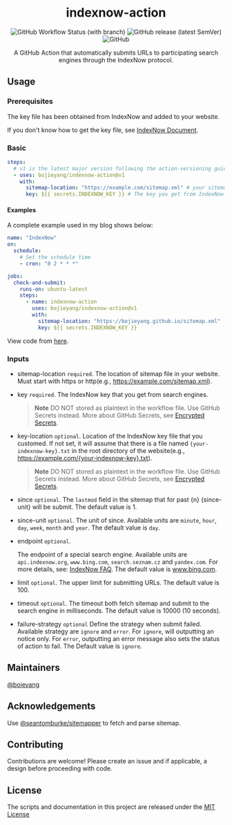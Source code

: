 <h1 align="center">indexnow-action</h1>
<p align="center">
<img alt="GitHub Workflow Status (with branch)" src="https://img.shields.io/github/actions/workflow/status/bojieyang/indexnow-action/test.yml?branch=main">
  <img alt="GitHub release (latest SemVer)" src="https://img.shields.io/github/v/release/bojieyang/indexnow-action">
<img alt="GitHub" src="https://img.shields.io/github/license/bojieyang/indexnow-action">
</p>
<p align="center">
A GitHub Action that automatically submits URLs to participating search engines through the IndexNow protocol.
</p>
<!--
<p align="center">
  <a href="README.zh.md">中文版本</a>
</p>
 -->
 
## Usage

### **Prerequisites**

The key file has been obtained from IndexNow and added to your website.

If you don't know how to get the key file, see [IndexNow Document](https://www.indexnow.org/documentation).

### **Basic**

```yaml
steps:
  # v1 is the latest major version following the action-versioning guide.
  - uses: bojieyang/indexnow-action@v1
    with:
      sitemap-location: "https://example.com/sitemap.xml" # your sitemap location, must start with http(s).
      key: ${{ secrets.INDEXNOW_KEY }} # The key you get from IndexNow.
```

#### Examples

A complete example used in my blog shows below:

```yaml
name: "IndexNow"
on:
  schedule:
    # Set the schedule time
    - cron: "0 2 * * *"

jobs:
  check-and-submit:
    runs-on: ubuntu-latest
    steps:
      - name: indexnow-action
        uses: bojieyang/indexnow-action@v1
        with:
          sitemap-location: "https://bojieyang.github.io/sitemap.xml"
          key: ${{ secrets.INDEXNOW_KEY }}
```

View code from [here](https://github.com/bojieyang/bojieyang.github.io/blob/master/.github/workflows/IndexNow.yml).

### **Inputs**

- sitemap-location
  `required`.
  The location of sitemap file in your website. Must start with https or http(e.g., https://example.com/sitemap.xml).

- key
  `required`.
  The IndexNow key that you get from search engines.

  > **Note** DO NOT stored as plaintext in the workflow file. Use GitHub Secrets instead.
  > More about GitHub Secrets, see [Encrypted Secrets](https://docs.github.com/en/actions/security-guides/encrypted-secrets).

- key-location
  `optional`.
  Location of the IndexNow key file that you customed.
  If not set, it will assume that there is a file named `{your-indexnow-key}.txt` in the root directory of the website(e.g., https://example.com/{your-indexnow-key}.txt).

  > **Note** DO NOT stored as plaintext in the workflow file. Use GitHub Secrets instead.
  > More about GitHub Secrets, see [Encrypted Secrets](https://docs.github.com/en/actions/security-guides/encrypted-secrets).

- since
  `optional`.
  The `lastmod` field in the sitemap that for past {n} {since-unit} will be submit. The default value is 1.

- since-unit
  `optional`.
  The unit of since. Available units are `minute`, `hour`, `day`, `week`, `month` and `year`. The default value is `day`.

- endpoint
  `optional`.

  The endpoint of a special search engine. Available units are `api.indexnow.org`, `www.bing.com`, `search.seznam.cz` and `yandex.com`. For more details, see: [IndexNow FAQ](https://www.indexnow.org/faq). The default value is www.bing.com.

- limit
  `optional`.
  The upper limit for submitting URLs. The default value is 100.

- timeout
  `optional`.
  The timeout both fetch sitemap and submit to the search engine in milliseconds. The default value is 10000 (10 seconds).

- failure-strategy
  `optional`
  Define the strategy when submit failed. Available strategy are `ignore` and `error`.
  For `ignore`, will outputting an notice only.
  For `error`, outputting an error message also sets the status of action to fail. The Default value is `ignore`.

## Maintainers

[@bojeyang](https://github.com/bojieyang)

## Acknowledgements

Use [@seantomburke/sitemapper](https://github.com/seantomburke/sitemapper) to fetch and parse sitemap.

## Contributing

Contributions are welcome! Please create an issue and if applicable, a design before proceeding with code.

## License

The scripts and documentation in this project are released under the [MIT License](LICENSE)
